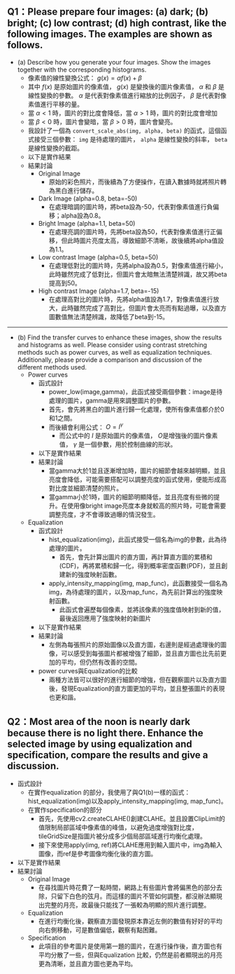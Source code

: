 ## Q1：Please prepare four images: (a) dark; (b) bright; (c) low contrast; (d) high contrast, like the following images. The examples are shown as follows.
- (a) Describe how you generate your four images. Show the images together with the corresponding histograms.
  - 像素值的線性變換公式： $g(x)=\alpha f(x)+\beta$ 
  - 其中 $f(x)$ 是原始圖片的像素值， $g(x)$ 是變換後的圖片像素值， $\alpha$ 和 $\beta$ 是線性變換的參數。 $\alpha$ 是代表對像素值進行縮放的比例因子， $\beta$ 是代表對像素值進行平移的量。
  - 當 $\alpha<1$ 時，圖片的對比度會降低，當 $\alpha>1$ 時，圖片的對比度會增加
  - 當 $\beta<0$ 時，圖片會變暗，當 $\beta>0$ 時，圖片會變亮。
  - 我設計了一個為 `convert_scale_abs(img, alpha, beta)` 的函式，這個函式接受三個參數： `img` 是待處理的圖片， `alpha` 是線性變換的斜率， `beta` 是線性變換的截距。
  - 以下是實作結果
  - 結果討論
    - Original Image
      - 原始的彩色照片，而後續為了方便操作，在讀入數據時就將照片轉為黑白進行儲存。
    - Dark Image (alpha=0.8, beta=-50)
      - 在處理暗調的圖片時，將beta設為-50，代表對像素值進行負偏移；alpha設為0.8。
    - Bright Image (alpha=1.1, beta=50)
      - 在處理亮調的圖片時，先將beta設為50，代表對像素值進行正偏移，但此時圖片亮度太高，導致細節不清晰，故後續將alpha值設為1.1。
    - Low contrast Image (alpha=0.5, beta=50)
      - 在處理低對比的圖片時，先將alpha設為0.5，對像素值進行縮小，此時雖然完成了低對比，但圖片會太暗無法清楚辨識，故又將beta提高到50。
    - High contrast Image (alpha=1.7, beta=-15)
      - 在處理高對比的圖片時，先將alpha值設為1.7，對像素值進行放大，此時雖然完成了高對比，但圖片會太亮而有點過曝，以及直方圖數值無法清楚辨識，故降低了beta到-15。

---
- (b) Find the transfer curves to enhance these images, show the results and histograms as well. Please consider using contrast stretching methods such as power curves, as well as equalization techniques. Additionally, please provide a comparison and discussion of the different methods used.
  - Power curves
    - 函式設計
      - power_low(image,gamma)，此函式接受兩個參數：image是待處理的圖片，gamma是用來調整圖片的參數。
      - 首先，會先將黑白的圖片進行歸一化處理，使所有像素值都介於0和1之間。
      - 而後續會利用公式： $O=I^\gamma$
        - 而公式中的 $I$ 是原始圖片的像素值， $O$是增強後的圖片像素值， $\gamma$ 是一個參數，用於控制曲線的形狀。
    - 以下是實作結果
    - 結果討論
      - 當gamma大於1並且逐漸增加時，圖片的細節會越來越明顯，並且亮度會降低，可能需要搭配可以調整亮度的函式使用，便能形成高對比度並細節清楚的照片。
      - 當gamma小於1時，圖片的細節明顯降低，並且亮度有些微的提升。在使用像bright image亮度本身就較高的照片時，可能會需要調整亮度，才不會導致過曝的情況發生。
  - Equalization
    - 函式設計
      - hist_equalization(img)，此函式接受一個名為img的參數，此為待處理的圖片。
        - 首先，會先計算出圖片的直方圖，再計算直方圖的累積和(CDF)，再將累積和歸一化，得到概率密度函數(PDF)，並且創建新的強度映射函數。
      - apply_intensity_mapping(img, map_func)，此函數接受一個名為img，為待處理的圖片，以及map_func，為先前計算出的強度映射函數。
        - 此函式會遍歷每個像素，並將該像素的強度值映射到新的值，最後返回應用了強度映射的新圖片
    - 以下是實作結果
    - 結果討論
      - 左側為每張照片的原始圖像以及直方圖，右邊則是經過處理後的圖像，可以感受到每張圖片都被增強了細節，並且直方圖也比先前更加的平均，但仍然有改善的空間。
    - power curves與Equalization的比較
      - 兩種方法皆可以很好的進行細節的增強，但在觀察圖片以及直方圖後，發現Equalization的直方圖更加的平均，並且整張圖片的表現也更和諧。
## Q2：Most area of the noon is nearly dark because there is no light there. Enhance the selected image by using equalization and specification, compare the results and give a discussion.
- 函式設計
  - 在實作equalization 的部分，我使用了與Q1(b)一樣的函式：hist_equalization(img)以及apply_intensity_mapping(img, map_func)。
  - 在實作specification的部分
    - 首先，先使用cv2.createCLAHE()創建CLAHE。並且設置ClipLimit的值限制局部區域中像素值的峰值，以避免過度增強對比度，tileGridSize是指圖片被分成多少個局部區域進行均衡化處理。
    - 接下來使用apply(img, ref)將CLAHE應用到輸入圖片中，img為輸入圖像，而ref是參考圖像均衡化後的直方圖。
- 以下是實作結果
- 結果討論
  - Original Image
    - 在尋找圖片時花費了一點時間，網路上有些圖片會將偏黑色的部分去除，只留下白色的弦月。而這樣的圖片不管如何調整，都沒辦法顯現出完整的月亮，故最後只能找了一張較為明顯的照片進行調整。
  - Equalization
    - 在進行均衡化後，觀察直方圖發現原本靠近左側的數值有好好的平均向右側移動，可是數值偏低，觀察有點困難。
  - Specification
    - 此項目的參考圖片是使用第一題的圖片，在進行操作後，直方圖也有平均分散了一些，但與Equalization 比較，仍然是前者顯現出的月亮更為清晰，並且直方圖也更為平均。
